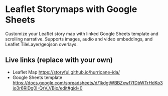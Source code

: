 # Leaflet Storymaps with Google Sheets
Customize your Leaflet story map with linked Google Sheets template and scrolling narrative.
Supports images, audio and video embeddings, and Leaflet TileLayer/geojson overlays.

## Live links (replace with your own)
- Leaflet Map https://storyful.github.io/hurricane-ida/
- Google Sheets template https://docs.google.com/spreadsheets/d/1kdgtWBBZxwf7fDbWTrHdKo3jo3r6RIDg0I-QrV_VBio/edit#gid=0

